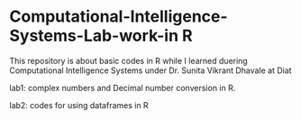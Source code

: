 # Computational-Intelligence-Systems-Lab-work-in R

This repository is about basic codes in R while I learned duering Computational Intelligence Systems under Dr. Sunita Vikrant Dhavale at Diat

lab1: complex numbers and Decimal number conversion in R.

lab2: codes for using dataframes in R

